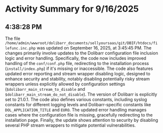 # Activity Summary for 9/16/2025

## 4:38:28 PM
The file `/home/admin/wwwroot/dolibarr_documents/sellyoursaas/git/DBIF/htdocs/filefunc.inc.php` was updated on September 16, 2025, at 3:45:45 PM.  The changes primarily involve updates to the Dolibarr configuration file inclusion logic and error handling.  Specifically, the code now includes improved handling of the `conf/conf.php` file, redirecting to the installation process (`install/index.php`) if it's missing or inaccessible.  The code also features updated  error reporting and stream wrapper disabling logic, designed to enhance security and stability, notably disabling potentially risky stream wrappers unless explicitly allowed by configuration settings (`$dolibarr_main_stream_to_disable` and `$dolibarr_main_stream_do_not_disable`). The version of Dolibarr is explicitly set to 21.0.1.  The code also defines various constants, including syslog constants for different logging levels and Dolibarr-specific constants like `DOL_APPLICATION_TITLE` and `EURO`.  The updated error handling manages cases where the configuration file is missing, gracefully redirecting to the installation page.  Finally, the update shows attention to security by disabling several PHP stream wrappers to mitigate potential vulnerabilities.
